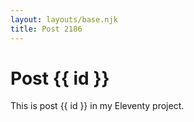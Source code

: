 ```yaml
---
layout: layouts/base.njk
title: Post 2186
---
```


# Post {{ id }}

This is post {{ id }} in my Eleventy project.
